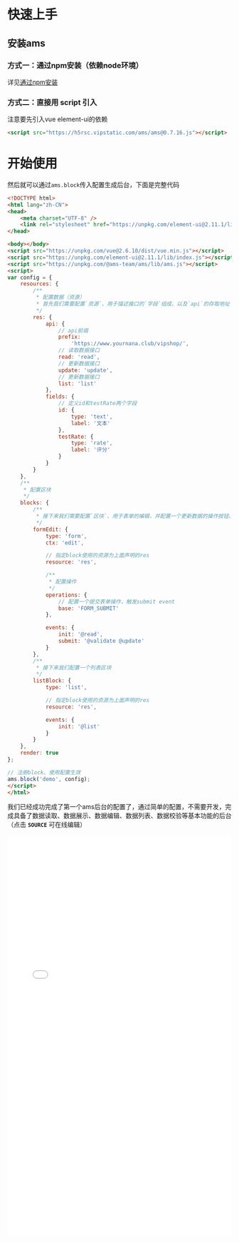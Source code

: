# 快速上手

## 安装ams

### 方式一：通过npm安装（依赖node环境）
详见[通过npm安装](./npm.md)

### 方式二：直接用 script 引入

注意要先引入vue element-ui的依赖

```html
<script src="https://h5rsc.vipstatic.com/ams/ams@0.7.16.js"></script>
```


# 开始使用


然后就可以通过`ams.block`传入配置生成后台，下面是完整代码

```html
<!DOCTYPE html>
<html lang="zh-CN">
<head>
    <meta charset="UTF-8" />
    <link rel="stylesheet" href="https://unpkg.com/element-ui@2.11.1/lib/theme-chalk/index.css"/>
</head>

<body></body>
<script src="https://unpkg.com/vue@2.6.10/dist/vue.min.js"></script>
<script src="https://unpkg.com/element-ui@2.11.1/lib/index.js"></script>
<script src="https://unpkg.com/@ams-team/ams/lib/ams.js"></script>
<script>
var config = {
    resources: {
        /**
         * 配置数据（资源）
         * 首先我们需要配置`资源`、用于描述接口的`字段`组成、以及`api`的存取地址
         */
        res: {
            api: {
                // api前缀
                prefix:
                    'https://www.yournana.club/vipshop/',
                // 读取数据接口
                read: 'read',
                // 更新数据接口
                update: 'update',
                // 更新数据接口
                list: 'list'
            },
            fields: {
                // 定义id和testRate两个字段
                id: {
                    type: 'text',
                    label: '文本'
                },
                testRate: {
                    type: 'rate',
                    label: '评分'
                }
            }
        }
    },
    /**
     * 配置区块
     */
    blocks: {
        /**
         * 接下来我们需要配置`区块`、用于表单的编辑，并配置一个更新数据的操作按钮、并进行数据校验
         */
        formEdit: {
            type: 'form',
            ctx: 'edit',

            // 指定block使用的资源为上面声明的res
            resource: 'res',

            /**
             * 配置操作
             */
            operations: {
                // 配置一个提交表单操作，触发submit event
                base: 'FORM_SUBMIT'
            },

            events: {
                init: '@read',
                submit: '@validate @update'
            }
        },
        /**
         * 接下来我们配置一个列表区块
         */
        listBlock: {
            type: 'list',

            // 指定block使用的资源为上面声明的res
            resource: 'res',

            events: {
                init: '@list'
            }
        }
    },
    render: true
};

// 注册block、使用配置生效
ams.block('demo', config);
</script>
</html>

```

我们已经成功完成了第一个ams后台的配置了，通过简单的配置，不需要开发，完成具备了数据读取、数据展示、数据编辑、数据列表、数据校验等基本功能的后台（点击 **`SOURCE`** 可在线编辑）

<iframe width="100%" height="900" src="//jsrun.net/sehKp/embedded/result,js/dark/" allowfullscreen="allowfullscreen" frameborder="0"></iframe>